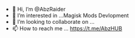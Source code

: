 - 👋 Hi, I’m @AbzRaider
- 👀 I’m interested in ...Magisk Mods Devlopment
- 💞️ I’m looking to collaborate on ...
- 📫 How to reach me ... https://t.me/AbzHUB


